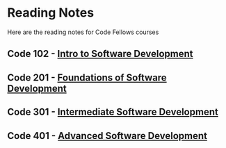 # Reading Notes

Here are the reading notes for Code Fellows courses

## Code 102 - [Intro to Software Development]()
## Code 201 - [Foundations of Software Development]()
## Code 301 - [Intermediate Software Development](301notes.md)
## Code 401 - [Advanced Software Development]()
